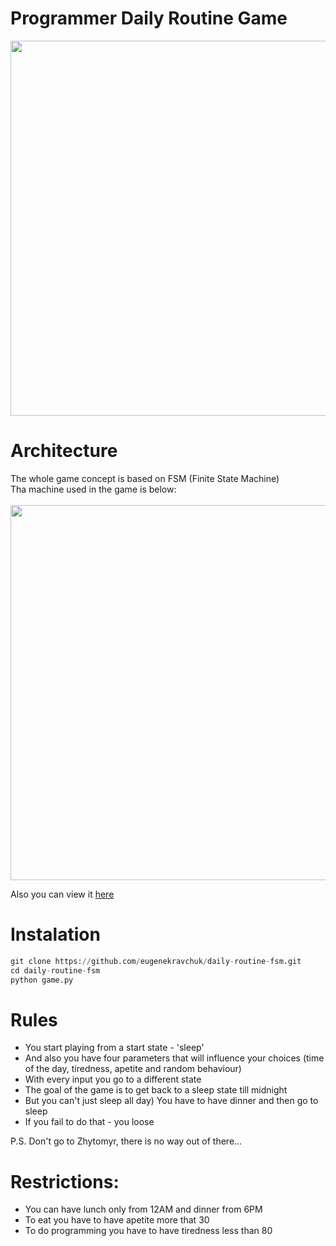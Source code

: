 # Programmer Daily Routine Game
<img src="https://github.com/eugenekravchuk/daily-routine-fsm/assets/81439861/319d24dd-4ff2-4114-9f24-1e8fd5780584" width="600">

# Architecture
The whole game concept is based on FSM (Finite State Machine) <br/>
Tha machine used in the game is below:<br/><br/>
<img src="https://github.com/eugenekravchuk/daily-routine-fsm/assets/81439861/bd85f45b-d90b-4620-9699-76bbd06bacf9" width="600">

Also you can view it [here](https://www.figma.com/file/4JUdsV5ANTm8asC2KZwxUR/fsm_lab?type=whiteboard&node-id=0%3A1&t=qFkUun0aU0BkkOQO-1)

# Instalation
```python
git clone https://github.com/eugenekravchuk/daily-routine-fsm.git
cd daily-routine-fsm
python game.py
```

# Rules
- You start playing from a start state - 'sleep' <br/>
- And also you have four parameters that will influence your choices (time of the day, tiredness, apetite and random behaviour) <br/>
- With every input you go to a different state <br/>
- The goal of the game is to get back to a sleep state till midnight <br/>
- But you can't just sleep all day) You have to have dinner and then go to sleep <br/>
- If you fail to do that - you loose <br/>

P.S. Don't go to Zhytomyr, there is no way out of there...

# Restrictions:
- You can have lunch only from 12AM and dinner from 6PM
- To eat you have to have apetite more that 30
- To do programming you have to have tiredness less than 80

